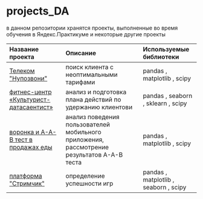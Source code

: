 # projects_DA
в данном репозитории хранятся проекты, выполненные во время обучения в Яндекс.Практикуме и некоторые другие проекты

| Название проекта | Описание | Используемые библиотеки | 
| :---------------------- | :---------------------- | :---------------------- |
| [Телеком "Нупозвони"](YP_telecom_NuPozvoni) | поиск клиента с неоптимальными тарифами | pandas , matplotlib , scipy |
| [фитнес-центр «Культурист-датасаентист»](YP_fitnes) | анализ и подготовка плана действий по удержанию клиентови | pandas , seaborn , sklearn , scipy |
| [воронка и А-А-В тест в продажах еды](YP_A_A_B_test_buy_food) | анализ поведения пользователей мобильного приложения, рассмотрение результатов А-А-В теста | pandas , matplotlib , scipy |
| [платформа "Стримчик"](YP_Strimchik_best_games) | определение успешности игр | pandas , matplotlib , seaborn , scipy |
